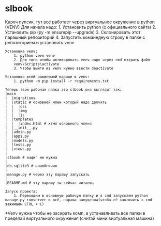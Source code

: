 # slbook
Кароч пупсик, тут всё работает через виртуальное окружение в python (VENV)
    Для начала надо:
        1. Установить python (с официального сайта)
        2. Установить pip (py -m ensurepip --upgrade)
        3. Склонировать этот парашный репозиторий
        4. Запустить команндную строку в папке с репозиторием и установить venv

    Установка venv:
        1. python vevn venv
        2. Для того чтобы активировать venv надо через cmd открыть файл
        venv\Scripts\activate
        3. Чтобы выйти из venv нужно ввести deactivate

    Установка всей зависимой параши в venv:
        1. python -m pip install -r requirements.txt

    Теперь твоя рабочая папка это slbook она выглядит так:
    |main
    |  |migrations
    |  |static # основной член который надо дрочить
    |  |  |css
    |  |  |img
    |  |  |js
    |  |templates
    |  |  |index.html # хтмл основного члена
    |  |__init__.py
    |  |admin.py
    |  |apps.py
    |  |models.py
    |  |tests.py
    |  |views.py
    |
    |slbook # нафиг не нужна
    |
    |db.sqlite3 # аналОгично
    |
    |manage.py # через эту парашу запускать
    |
    |README.md # эту парашу ты сейчас читаешь

    Запуск проекта:
        1. Переходим в основную рабочую папку и в cmd запускаем python manage.py runserver и всё, параша запущенна(чтобы её выключить в cmd зажимаем CTRL + C)

*Venv нужна чтобы не засирать комп, а устанавливать все папки в пределай виртуального окружения (считай мини виртуальная машина) 